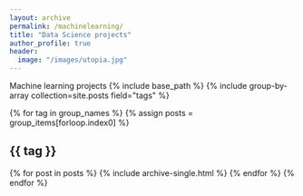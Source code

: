 ```yaml
---
layout: archive
permalink: /machinelearning/
title: "Data Science projects"
author_profile: true
header:
  image: "/images/utopia.jpg"
---
```

Machine learning projects
{% include base_path %}
{% include group-by-array collection=site.posts field="tags" %}

{% for tag in group_names %}
  {% assign posts = group_items[forloop.index0] %}
  <h2 id="{{ tag | slugify }}" class="archive__subtitle">{{ tag }}</h2>
  {% for post in posts %}
    {% include archive-single.html %}
  {% endfor %}
{% endfor %}
